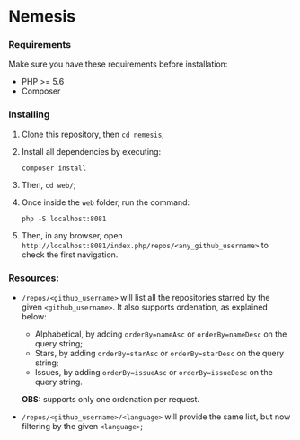 # Nemesis

### Requirements

Make sure you have these requirements before installation:

* PHP >= 5.6
* Composer

### Installing

1. Clone this repository, then `cd nemesis`;
2. Install all dependencies by executing:

    ```terminal
    composer install
    ```

3. Then, `cd web/`;
4. Once inside the `web` folder, run the command:

    ```terminal
    php -S localhost:8081
    ```

5. Then, in any browser, open `http://localhost:8081/index.php/repos/<any_github_username>` to check the first navigation.

### Resources:

* `/repos/<github_username>` will list all the repositories starred by the given `<github_username>`. It also supports ordenation, as explained below:
    
    * Alphabetical, by adding `orderBy=nameAsc` or `orderBy=nameDesc` on the query string;
    * Stars, by adding `orderBy=starAsc` or `orderBy=starDesc` on the query string;
    * Issues, by adding `orderBy=issueAsc` or `orderBy=issueDesc` on the query string.

    **OBS:** supports only one ordenation per request.

* `/repos/<github_username>/<language>` will provide the same list, but now filtering by the given `<language>`;

